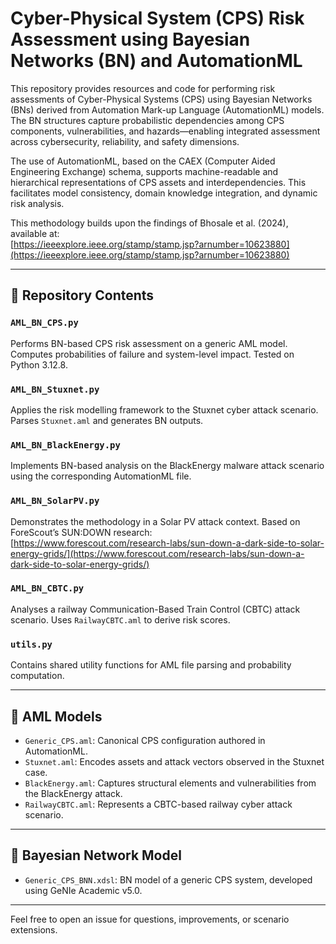 # Cyber-Physical System (CPS) Risk Assessment using Bayesian Networks (BN) and AutomationML

This repository provides resources and code for performing risk assessments of Cyber-Physical Systems (CPS) using Bayesian Networks (BNs) derived from Automation Mark-up Language (AutomationML) models. The BN structures capture probabilistic dependencies among CPS components, vulnerabilities, and hazards—enabling integrated assessment across cybersecurity, reliability, and safety dimensions.

The use of AutomationML, based on the CAEX (Computer Aided Engineering Exchange) schema, supports machine-readable and hierarchical representations of CPS assets and interdependencies. This facilitates model consistency, domain knowledge integration, and dynamic risk analysis.

This methodology builds upon the findings of Bhosale et al. (2024), available at:  
[https://ieeexplore.ieee.org/stamp/stamp.jsp?arnumber=10623880](https://ieeexplore.ieee.org/stamp/stamp.jsp?arnumber=10623880)

---

## 📂 Repository Contents

### `AML_BN_CPS.py`  
Performs BN-based CPS risk assessment on a generic AML model. Computes probabilities of failure and system-level impact. Tested on Python 3.12.8.

### `AML_BN_Stuxnet.py`  
Applies the risk modelling framework to the Stuxnet cyber attack scenario. Parses `Stuxnet.aml` and generates BN outputs.

### `AML_BN_BlackEnergy.py`  
Implements BN-based analysis on the BlackEnergy malware attack scenario using the corresponding AutomationML file.

### `AML_BN_SolarPV.py`  
Demonstrates the methodology in a Solar PV attack context. Based on ForeScout’s SUN:DOWN research:  
[https://www.forescout.com/research-labs/sun-down-a-dark-side-to-solar-energy-grids/](https://www.forescout.com/research-labs/sun-down-a-dark-side-to-solar-energy-grids/)

### `AML_BN_CBTC.py`  
Analyses a railway Communication-Based Train Control (CBTC) attack scenario. Uses `RailwayCBTC.aml` to derive risk scores.

### `utils.py`  
Contains shared utility functions for AML file parsing and probability computation.

---

## 📁 AML Models

- `Generic_CPS.aml`: Canonical CPS configuration authored in AutomationML.
- `Stuxnet.aml`: Encodes assets and attack vectors observed in the Stuxnet case.
- `BlackEnergy.aml`: Captures structural elements and vulnerabilities from the BlackEnergy attack.
- `RailwayCBTC.aml`: Represents a CBTC-based railway cyber attack scenario.

---

## 📄 Bayesian Network Model

- `Generic_CPS_BNN.xdsl`: BN model of a generic CPS system, developed using GeNIe Academic v5.0.

---

Feel free to open an issue for questions, improvements, or scenario extensions.

